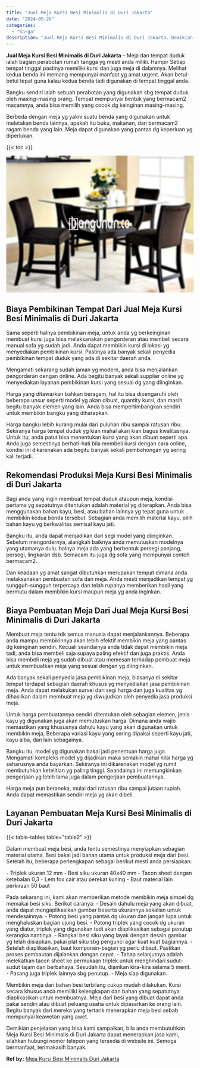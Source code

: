 ```yaml
---
title: "Jual Meja Kursi Besi Minimalis di Duri Jakarta"
date: "2024-05-26"
categories: 
  - "harga"
description: "Jual Meja Kursi Besi Minimalis di Duri Jakarta. Demikian penjelasan yang bisa kami sampaikan, bila anda membutuhkan Meja Kursi Besi Minimalis di Duri Jakarta..."
---
```


**Jual Meja Kursi Besi Minimalis di Duri Jakarta** – Meja dan tempat duduk ialah bagian perabotan rumah tangga yg mesti anda miliki. Hampir Setiap tempat tinggal pastinya memiliki kursi dan juga meja di dalamnya. Melihat kedua benda ini memang mempunyai manfaat yg amat urgent. Akan betul-betul tepat guna kalau kedua benda tadi digunakan di tempat tinggal anda.

Bangku sendiri ialah sebuah perabotan yang digunakan sbg tempat duduk oleh masing-masing orang. Tempat mempunyai bentuk yang bermacam2 macamnya, anda bisa memilih yang cocok dg keinginan masing-masing.

Berbeda dengan meja yg yakni suatu benda yang digunakan untuk meletakan benda lainnya, apakah itu buku, makanan, dan bermacam2 ragam benda yang lain. Meja dapat digunakan yang pantas dg keperluan yg diperlukan.

{{< toc >}}

![Jual Meja Kursi Besi Minimalis di Duri Jakarta](/images/jual-meja-besi-murah03.png)

## Biaya Pembikinan Tempat Dari Jual Meja Kursi Besi Minimalis di Duri Jakarta

Sama seperti halnya pembikinan meja, untuk anda yg berkeinginan membuat kursi juga bisa melaksanakan pengorderan atau membeli secara manual sofa yg sudah jadi. Anda dapat membikin kursi di lokasi yg menyediakan pembikinan kursi. Pastinya ada banyak sekali penyedia pembikinan tempat duduk yang ada di sekitar daerah anda.

Mengamati sekarang sudah jaman yg modern, anda bisa menjalankan pengorderan dengan online. Ada begitu banyak sekali supplier online yg menyediakan layanan pembikinan kursi yang sesuai dg yang diinginkan.

Harga yang ditawarkan bahkan beragam, hal itu bisa dipengaruhi oleh beberapa unsur seperti model yg akan dibuat, quantity kursi, dan masih begitu banyak elemen yang lain. Anda bisa mempertimbangkan sendiri untuk membikin bangku yang diharapkan.

Harga bangku lebih kurang mulai dari puluhan ribu sampai ratusan ribu. Sekiranya harga tempat duduk yg kian mahal akan kian bagus kwalitasnya. Untuk itu, anda patut bisa menentukan kursi yang akan dibuat seperti apa. Anda juga semestinya berhati-hati bila membeli kursi dengan cara online, kondisi ini dikarenakan ada begitu banyak sekali pembohongan yg sering kali terjadi.

## Rekomendasi Produksi Meja Kursi Besi Minimalis di Duri Jakarta

Bagi anda yang ingin membuat tempat duduk ataupun meja, kondisi pertama yg sepatutnya ditentukan adalah material yg diterapkan. Anda bisa menggunakan bahan kayu, besi, atau bahan lainnya yg tepat guna untuk membikin kedua benda tersebut. Sebagian anda memilih material kayu, pilih bahan kayu yg berkwalitas semisal kayu jati.

Bangku itu, anda dapat menjadikan dari segi model yang diinginkan. Sebelum mengordernya, alangkah baiknya anda memutuskan modelnya yang utamanya dulu. halnya meja ada yang berbentuk persegi panjang, persegi, lingkaran dsb. Semacam itu juga dg sofa yang mempunyai contoh bermacam2.

Dan keadaan yg amat sangat dibutuhkan merupakan tempat dimana anda melaksanakan pembuatan sofa dan meja. Anda mesti menjadikan tempat yg sungguh-sungguh terpercaya dan telah rupanya memberikan hasil yang bermutu dalam membikin kursi maupun meja yg anda inginkan.

## Biaya Pembuatan Meja Dari Jual Meja Kursi Besi Minimalis di Duri Jakarta

Membuat meja tentu tdk semua manusia dapat menjalankannya. Beberapa anda mampu membikinnya akan lebih efektif membikin meja yang pantas dg keinginan sendiri. Kecuali seandainya anda tidak dapat membikin meja tadi, anda bisa membeli saja supaya paling efektif dan juga praktis. Anda bisa membeli meja yg sudah dibuat atau memesan terhadap pembuat meja untuk membuatkan meja yang sesuai dengan yg diinginkan.

Ada banyak sekali penyedia jasa pembikinan meja, biasanya di sekitar tempat terdapat sebagian daerah khusus yg menyediakan jasa pembikinan meja. Anda dapat melakukan survei dari segi harga dan juga kualitas yg dihasilkan dalam membuat meja yg diwujudkan oleh penyedia jasa produksi meja.

Untuk harga pembuatannya sendiri ditentukan oleh sebagian elemen, jenis kayu yg digunakan juga akan memutuskan harga. Dimana anda wajib memastikan yang khususnya dahulu kayu yang akan digunakan untuk membikin meja, Beberapa variasi kayu yang sering dipakai seperti kayu jati, kayu alba, dan lain sebagainya.

Bangku itu, model yg digunakan bakal jadi penentuan harga juga. Mengamati kompleks model yg dijadikan maka semakin mahal nilai harga yg seharusnya anda bayarkan. Sekiranya ini dikarenakan model yg rumit membutuhkan ketelitian yg paling tinggi. Seandainya ini memungkinkan pengerjaan yg lebih lama juga dalam pengerjaan pembuatannya.

Harga meja pun beraneka, mulai dari ratusan ribu sampai jutaan rupiah. Anda dapat memastikan sendiri meja yg akan dibeli.

## Layanan Pembuatan Meja Kursi Besi Minimalis di Duri Jakarta

{{< table-tables table="table2" >}}

Dalam membuat meja besi, anda tentu semestinya menyiapkan sebagian material utama. Besi bakal jadi bahan utama untuk produksi meja dari besi. Setelah itu, beberapa perlengkapan sebagai berikut mesti anda persiapkan:

\- Triplek ukuran 12 mm - Besi siku ukuran 40x40 mm - Tacon sheet dengan ketebalan 0,3 - Lem fox cair atau perekat kuning - Baut material lain perkiraan 50 baut

Pada sekarang ini, kami akan memberikan metode membikin meja simpel dg memakai besi siku. Berikut caranya: - Desain dahulu meja yang akan dibuat, anda dapat mengaplikasikan gambar beserta ukurannya sekalian untuk mendesainnya. - Potong besi yang pantas dg ukuran dan jangan lupa untuk menghaluskan bagian ujung besi. - Potong triplek yang cocok dg ukuran yang diatur, triplek yang digunakan tadi akan diaplikasikan sebagai penutup kerangka nantinya. - Rangkai besi siku yang layak dengan desain gambar yg telah disiapkan. pakai plat siku sbg pengunci agar kuat kuat bagiannya. - Setelah diaplikasikan, baut komponen-bagian yg perlu dibaut. Pastikan proses pembautan dijalankan dengan cepat. - Tahap selanjutnya adalah melekatkan tacon sheet ke permukaan triplek untuk menghindari sudut-sudut tajam dan berbahaya. Sesudah itu, diamkan kira-kira selama 5 menit. - Pasang juga triplek lainnya sbg penutup. - Meja siap digunakan.

Membikin meja dari bahan besi terbilang cukup mudah dilakukan. Kursi secara khusus anda memiliki kelengkapan dan bahan yang sepatutnya diaplikasikan untuk membuatnya. Meja dari besi yang dibuat dapat anda pakai sendiri atau dibuat peluang usaha untuk dipasarkan ke orang lain. Begitu banyak dari mereka yang tertarik menerapkan meja besi sebab mempunyai keawetan yang awet.

Demikian penjelasan yang bisa kami sampaikan, bila anda membutuhkan Meja Kursi Besi Minimalis di Duri Jakarta dapat menerapkan jasa kami, silahkan hubungi nomor telepon yang tersedia di website ini. Semoga bermanfaat, terimakasih banyak.

**Ref by:** [Meja Kursi Besi Minimalis Duri Jakarta](https://id.wikipedia.org/wiki/Meja)
